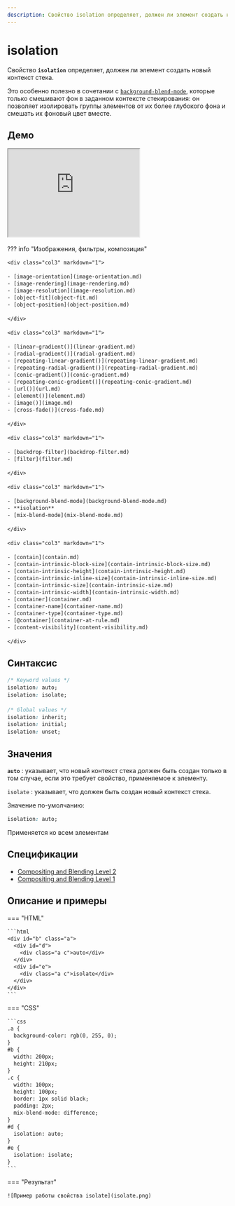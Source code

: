 ```yaml
---
description: Свойство isolation определяет, должен ли элемент создать новый контекст стека
---
```


# isolation

Свойство **`isolation`** определяет, должен ли элемент создать новый контекст стека.

Это особенно полезно в сочетании с [`background-blend-mode`](background-blend-mode.md), которые только смешивают фон в заданном контексте стекирования: он позволяет изолировать группы элементов от их более глубокого фона и смешать их фоновый цвет вместе.

## Демо

<iframe class="interactive is-default-height" height="200" src="https://interactive-examples.mdn.mozilla.net/pages/css/isolation.html" title="MDN Web Docs Interactive Example" loading="lazy" data-readystate="complete"></iframe>

??? info "Изображения, фильтры, композиция"

    <div class="col3" markdown="1">

    - [image-orientation](image-orientation.md)
    - [image-rendering](image-rendering.md)
    - [image-resolution](image-resolution.md)
    - [object-fit](object-fit.md)
    - [object-position](object-position.md)

    </div>

    <div class="col3" markdown="1">

    - [linear-gradient()](linear-gradient.md)
    - [radial-gradient()](radial-gradient.md)
    - [repeating-linear-gradient()](repeating-linear-gradient.md)
    - [repeating-radial-gradient()](repeating-radial-gradient.md)
    - [conic-gradient()](conic-gradient.md)
    - [repeating-conic-gradient()](repeating-conic-gradient.md)
    - [url()](url.md)
    - [element()](element.md)
    - [image()](image.md)
    - [cross-fade()](cross-fade.md)

    </div>

    <div class="col3" markdown="1">

    - [backdrop-filter](backdrop-filter.md)
    - [filter](filter.md)

    </div>

    <div class="col3" markdown="1">

    - [background-blend-mode](background-blend-mode.md)
    - **isolation**
    - [mix-blend-mode](mix-blend-mode.md)

    </div>

    <div class="col3" markdown="1">

    - [contain](contain.md)
    - [contain-intrinsic-block-size](contain-intrinsic-block-size.md)
    - [contain-intrinsic-height](contain-intrinsic-height.md)
    - [contain-intrinsic-inline-size](contain-intrinsic-inline-size.md)
    - [contain-intrinsic-size](contain-intrinsic-size.md)
    - [contain-intrinsic-width](contain-intrinsic-width.md)
    - [container](container.md)
    - [container-name](container-name.md)
    - [container-type](container-type.md)
    - [@container](container-at-rule.md)
    - [content-visibility](content-visibility.md)

    </div>

## Синтаксис

```css
/* Keyword values */
isolation: auto;
isolation: isolate;

/* Global values */
isolation: inherit;
isolation: initial;
isolation: unset;
```

## Значения

**`auto`**
: указывает, что новый контекст стека должен быть создан только в том случае, если это требует свойство, применяемое к элементу.

`isolate`
: указывает, что должен быть создан новый контекст стека.

Значение по-умолчанию:

```css
isolation: auto;
```

Применяется ко всем элементам

## Спецификации

- [Compositing and Blending Level 2](https://drafts.fxtf.org/compositing/#isolation)
- [Compositing and Blending Level 1](https://drafts.fxtf.org/compositing-1/#isolation)

## Описание и примеры

=== "HTML"

    ```html
    <div id="b" class="a">
      <div id="d">
        <div class="a c">auto</div>
      </div>
      <div id="e">
        <div class="a c">isolate</div>
      </div>
    </div>
    ```

=== "CSS"

    ```css
    .a {
      background-color: rgb(0, 255, 0);
    }
    #b {
      width: 200px;
      height: 210px;
    }
    .c {
      width: 100px;
      height: 100px;
      border: 1px solid black;
      padding: 2px;
      mix-blend-mode: difference;
    }
    #d {
      isolation: auto;
    }
    #e {
      isolation: isolate;
    }
    ```

=== "Результат"

    ![Пример работы свойства isolate](isolate.png)

